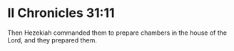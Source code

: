 # II Chronicles 31:11

Then Hezekiah commanded them to prepare chambers in the house of the Lord, and they prepared them.
